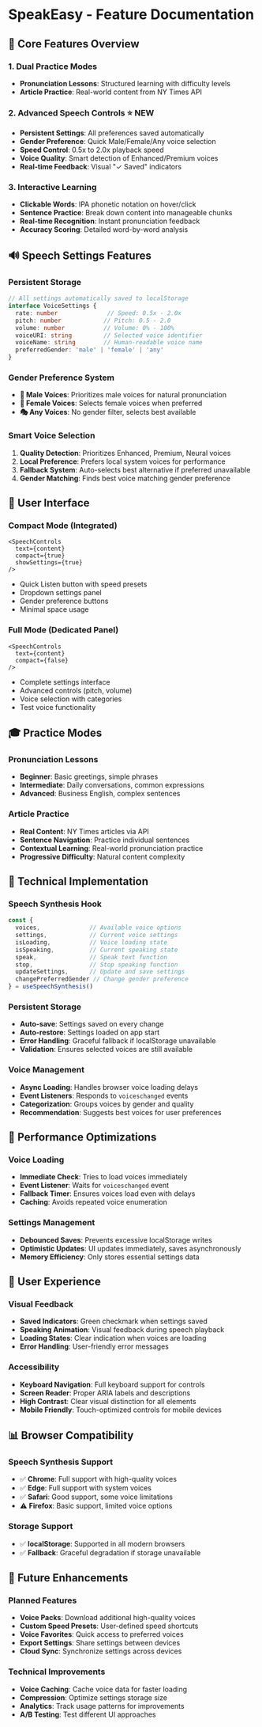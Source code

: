 # SpeakEasy - Feature Documentation

## 🎯 Core Features Overview

### 1. **Dual Practice Modes**
- **Pronunciation Lessons**: Structured learning with difficulty levels
- **Article Practice**: Real-world content from NY Times API

### 2. **Advanced Speech Controls** ⭐ NEW
- **Persistent Settings**: All preferences saved automatically
- **Gender Preference**: Quick Male/Female/Any voice selection
- **Speed Control**: 0.5x to 2.0x playback speed
- **Voice Quality**: Smart detection of Enhanced/Premium voices
- **Real-time Feedback**: Visual "✓ Saved" indicators

### 3. **Interactive Learning**
- **Clickable Words**: IPA phonetic notation on hover/click
- **Sentence Practice**: Break down content into manageable chunks
- **Real-time Recognition**: Instant pronunciation feedback
- **Accuracy Scoring**: Detailed word-by-word analysis

## 🔊 Speech Settings Features

### Persistent Storage
```typescript
// All settings automatically saved to localStorage
interface VoiceSettings {
  rate: number              // Speed: 0.5x - 2.0x
  pitch: number            // Pitch: 0.5 - 2.0
  volume: number           // Volume: 0% - 100%
  voiceURI: string         // Selected voice identifier
  voiceName: string        // Human-readable voice name
  preferredGender: 'male' | 'female' | 'any'
}
```

### Gender Preference System
- **👨 Male Voices**: Prioritizes male voices for natural pronunciation
- **👩 Female Voices**: Selects female voices when preferred
- **🎭 Any Voices**: No gender filter, selects best available

### Smart Voice Selection
1. **Quality Detection**: Prioritizes Enhanced, Premium, Neural voices
2. **Local Preference**: Prefers local system voices for performance
3. **Fallback System**: Auto-selects best alternative if preferred unavailable
4. **Gender Matching**: Finds best voice matching gender preference

## 📱 User Interface

### Compact Mode (Integrated)
```tsx
<SpeechControls 
  text={content}
  compact={true}
  showSettings={true}
/>
```
- Quick Listen button with speed presets
- Dropdown settings panel
- Gender preference buttons
- Minimal space usage

### Full Mode (Dedicated Panel)
```tsx
<SpeechControls 
  text={content}
  compact={false}
/>
```
- Complete settings interface
- Advanced controls (pitch, volume)
- Voice selection with categories
- Test voice functionality

## 🎓 Practice Modes

### Pronunciation Lessons
- **Beginner**: Basic greetings, simple phrases
- **Intermediate**: Daily conversations, common expressions  
- **Advanced**: Business English, complex sentences

### Article Practice
- **Real Content**: NY Times articles via API
- **Sentence Navigation**: Practice individual sentences
- **Contextual Learning**: Real-world pronunciation practice
- **Progressive Difficulty**: Natural content complexity

## 🔧 Technical Implementation

### Speech Synthesis Hook
```typescript
const {
  voices,              // Available voice options
  settings,            // Current voice settings
  isLoading,           // Voice loading state
  isSpeaking,          // Current speaking state
  speak,               // Speak text function
  stop,                // Stop speaking function
  updateSettings,      // Update and save settings
  changePreferredGender // Change gender preference
} = useSpeechSynthesis()
```

### Persistent Storage
- **Auto-save**: Settings saved on every change
- **Auto-restore**: Settings loaded on app start
- **Error Handling**: Graceful fallback if localStorage unavailable
- **Validation**: Ensures selected voices are still available

### Voice Management
- **Async Loading**: Handles browser voice loading delays
- **Event Listeners**: Responds to `voiceschanged` events
- **Categorization**: Groups voices by gender and quality
- **Recommendation**: Suggests best voices for user preferences

## 🚀 Performance Optimizations

### Voice Loading
- **Immediate Check**: Tries to load voices immediately
- **Event Listener**: Waits for `voiceschanged` event
- **Fallback Timer**: Ensures voices load even with delays
- **Caching**: Avoids repeated voice enumeration

### Settings Management
- **Debounced Saves**: Prevents excessive localStorage writes
- **Optimistic Updates**: UI updates immediately, saves asynchronously
- **Memory Efficiency**: Only stores essential settings data

## 🎨 User Experience

### Visual Feedback
- **Saved Indicators**: Green checkmark when settings saved
- **Speaking Animation**: Visual feedback during speech playback
- **Loading States**: Clear indication when voices are loading
- **Error Handling**: User-friendly error messages

### Accessibility
- **Keyboard Navigation**: Full keyboard support for controls
- **Screen Reader**: Proper ARIA labels and descriptions
- **High Contrast**: Clear visual distinction for all elements
- **Mobile Friendly**: Touch-optimized controls for mobile devices

## 📊 Browser Compatibility

### Speech Synthesis Support
- ✅ **Chrome**: Full support with high-quality voices
- ✅ **Edge**: Full support with system voices
- ✅ **Safari**: Good support, some voice limitations
- ⚠️ **Firefox**: Basic support, limited voice options

### Storage Support
- ✅ **localStorage**: Supported in all modern browsers
- ✅ **Fallback**: Graceful degradation if storage unavailable

## 🔮 Future Enhancements

### Planned Features
- **Voice Packs**: Download additional high-quality voices
- **Custom Speed Presets**: User-defined speed shortcuts
- **Voice Favorites**: Quick access to preferred voices
- **Export Settings**: Share settings between devices
- **Cloud Sync**: Synchronize settings across devices

### Technical Improvements
- **Voice Caching**: Cache voice data for faster loading
- **Compression**: Optimize settings storage size
- **Analytics**: Track usage patterns for improvements
- **A/B Testing**: Test different UI approaches